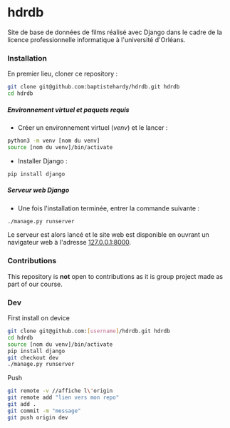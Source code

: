 # hdrdb

Site de base de données de films réalisé avec Django dans le cadre de la licence professionnelle informatique à l'université d'Orléans.

### Installation

En premier lieu, cloner ce repository :

```bash
git clone git@github.com:baptistehardy/hdrdb.git hdrdb
cd hdrdb
```

##### Environnement virtuel et paquets requis

- Créer un environnement virtuel (*venv*) et le lancer :
```bash
python3 -m venv [nom du venv]
source [nom du venv]/bin/activate
```

- Installer Django :
```bash
pip install django
```

##### Serveur web Django

- Une fois l'installation terminée, entrer la commande suivante :
```bash
./manage.py runserver
```

Le serveur est alors lancé et le site web est disponible en ouvrant un navigateur web à l'adresse [127.0.0.1:8000](http://127.0.0.1:8000).


### Contributions

This repository is **not** open to contributions as it is group project made as part of our course.


### Dev

First install on device

```bash
git clone git@github.com:[username]/hdrdb.git hdrdb
cd hdrdb
source [nom du venv]/bin/activate
pip install django
git checkout dev
./manage.py runserver
```

Push

```bash
git remote -v //affiche l\'origin
git remote add "lien vers mon repo"
git add .
git commit -m "message"
git push origin dev
```